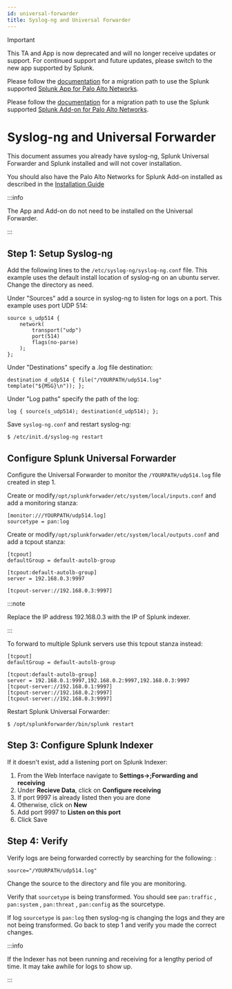 ```yaml
---
id: universal-forwarder
title: Syslog-ng and Universal Forwarder
---
```

> [!IMPORTANT]
>This TA and App is now deprecated and will no longer receive updates or support. For continued support and future updates, please switch to the new app supported by Splunk.
>
>Please follow the [documentation](https://splunk.github.io/splunk-app-for-palo-alto-networks/Installationoverview/) for a migration path to use the Splunk supported
[Splunk App for Palo Alto Networks](https://splunkbase.splunk.com/app/7505).
>
>Please follow the [documentation](https://splunk.github.io/splunk-add-on-for-palo-alto-networks/MigrationPaths/) for a migration path to use the Splunk supported [Splunk Add-on for Palo Alto Networks](https://splunkbase.splunk.com/app/7523).

Syslog-ng and Universal Forwarder
=================================

This document assumes you already have syslog-ng, Splunk Universal Forwarder and Splunk installed and will not cover installation.

You should also have the Palo Alto Networks for Splunk Add-on installed as described in the [Installation Guide](../installation)

:::info

The App and Add-on do not need to be installed on the Universal Forwarder.

:::

## Step 1: Setup Syslog-ng

Add the following lines to the `/etc/syslog-ng/syslog-ng.conf` file. This example uses the default install location of syslog-ng on an ubuntu server. Change the directory as need.

Under "Sources" add a source in syslog-ng to listen for logs on a port. This example uses port UDP 514:

    source s_udp514 { 
        network(
            transport("udp")
            port(514)
            flags(no-parse)
        );
    };

Under "Destinations" specify a .log file destination:

    destination d_udp514 { file("/YOURPATH/udp514.log" template("${MSG}\n")); };

Under "Log paths" specify the path of the log:

    log { source(s_udp514); destination(d_udp514); };

Save `syslog-ng.conf` and restart syslog-ng:

    $ /etc/init.d/syslog-ng restart

## Configure Splunk Universal Forwarder

Configure the Universal Forwarder to monitor the `/YOURPATH/udp514.log` file created in step 1.

Create or modify`/opt/splunkforwader/etc/system/local/inputs.conf` and add a monitoring stanza:

    [monitor:///YOURPATH/udp514.log]
    sourcetype = pan:log

Create or modify`/opt/splunkforwader/etc/system/local/outputs.conf` and add a tcpout stanza:

    [tcpout]
    defaultGroup = default-autolb-group

    [tcpout:default-autolb-group]
    server = 192.168.0.3:9997

    [tcpout-server://192.168.0.3:9997]

:::note

Replace the IP address 192.168.0.3 with the IP of Splunk indexer.

:::

To forward to multiple Splunk servers use this tcpout stanza instead:

    [tcpout]
    defaultGroup = default-autolb-group

    [tcpout:default-autolb-group]
    server = 192.168.0.1:9997,192.168.0.2:9997,192.168.0.3:9997
    [tcpout-server://192.168.0.1:9997]
    [tcpout-server://192.168.0.2:9997]
    [tcpout-server://192.168.0.3:9997]

Restart Splunk Universal Forwarder:

    $ /opt/splunkforwarder/bin/splunk restart

## Step 3: Configure Splunk Indexer

If it doesn't exist, add a listening port on Splunk Indexer:

1.  From the Web Interface navigate to **Settings->;Forwarding and receiving**
2.  Under **Recieve Data**, click on **Configure receiving**
3.  If port 9997 is already listed then you are done
4.  Otherwise, click on **New**
5.  Add port 9997 to **Listen on this port**
6.  Click Save

## Step 4: Verify

Verify logs are being forwarded correctly by searching for the following: :

    source="/YOURPATH/udp514.log"

Change the source to the directory and file you are monitoring.

Verify that `sourcetype` is being transformed. You should see `pan:traffic` , `pan:system` , `pan:threat` , `pan:config` as the sourcetype.

If log `sourcetype` is `pan:log` then syslog-ng is changing the logs and they are not being transformed. Go back to step 1 and verify you made the correct changes.

:::info

If the Indexer has not been running and receiving for a lengthy period of time. It may take awhile for logs to show up.

:::

